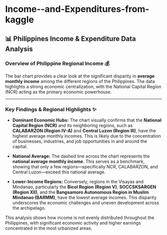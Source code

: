 # Income--and-Expenditures-from-kaggle
📊 Philippines Income &amp; Expenditure Data Analysis
---

### **Overview of Philippine Regional Income** 💰

The bar chart provides a clear look at the significant disparity in **average monthly income** among the different regions of the Philippines. The data highlights a strong economic centralization, with the National Capital Region (NCR) acting as the primary economic powerhouse.

---

### **Key Findings & Regional Highlights** ✨

* **Dominant Economic Hubs:** The chart visually confirms that the **National Capital Region (NCR)** and its neighboring regions, such as **CALABARZON (Region IV-A)** and **Central Luzon (Region III)**, have the highest average monthly incomes. This is likely due to the concentration of businesses, industries, and job opportunities in and around the capital.
    
* **National Average:** The dashed line across the chart represents the **national average monthly income**. This serves as a benchmark, showing that only a few regions—specifically NCR, CALABARZON, and Central Luzon—exceed this national average.
* **Lower-Income Regions:** Conversely, regions in the Visayas and Mindanao, particularly the **Bicol Region (Region V)**, **SOCCSKSARGEN (Region XII)**, and the **Bangsamoro Autonomous Region in Muslim Mindanao (BARMM)**, have the lowest average incomes. This disparity underscores the economic challenges and uneven development across the archipelago.

This analysis shows how income is not evenly distributed throughout the Philippines, with significant economic activity and higher earnings concentrated in the most urbanized areas.
